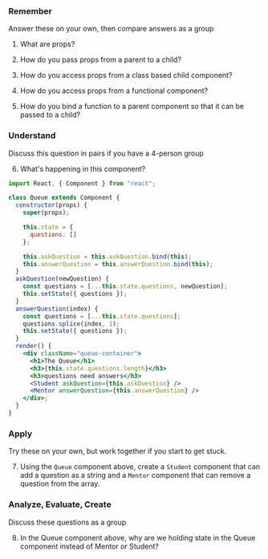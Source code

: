 ### Remember

Answer these on your own, then compare answers as a group

1.  What are props?
<!-- properties passed down from a parent component -->

2.  How do you pass props from a parent to a child?
<!-- by adding it to the element tag in the parent item's render -->

3.  How do you access props from a class based child component?
<!-- using the props keyword in the constructor or function of the child -->

4.  How do you access props from a functional component?
<!-- its passed in as a parameter in the child -->

5.  How do you bind a function to a parent component so that it can be passed to a child?
<!-- either use .bind in the constructor or make the function an arrow function -->

### Understand

Discuss this question in pairs if you have a 4-person group

6.  What's happening in this component?
<!--  -->

```jsx
import React, { Component } from "react";

class Queue extends Component {
  constructor(props) {
    super(props);

    this.state = {
      questions: []
    };

    this.askQuestion = this.askQuestion.bind(this);
    this.answerQuestion = this.answerQuestion.bind(this);
  }
  askQuestion(newQuestion) {
    const questions = [...this.state.questions, newQuestion];
    this.setState({ questions });
  }
  answerQuestion(index) {
    const questions = [...this.state.questions];
    questions.splice(index, 1);
    this.setState({ questions });
  }
  render() {
    <div className="queue-container">
      <h1>The Queue</h1>
      <h3>{this.state.questions.length}</h3>
      <h3>questions need answers</h3>
      <Student askQuestion={this.askQuestion} />
      <Mentor answerQuestion={this.answerQuestion} />
    </div>;
  }
}
```

### Apply

Try these on your own, but work together if you start to get stuck.

7.  Using the `Queue` component above, create a `Student` component that can add a question as a string and a `Mentor` component that can remove a question from the array.

### Analyze, Evaluate, Create

Discuss these questions as a group

8.  In the Queue component above, why are we holding state in the Queue component instead of Mentor or Student?
<!-- would be more performant, to have the state in the component that is using it. -->
